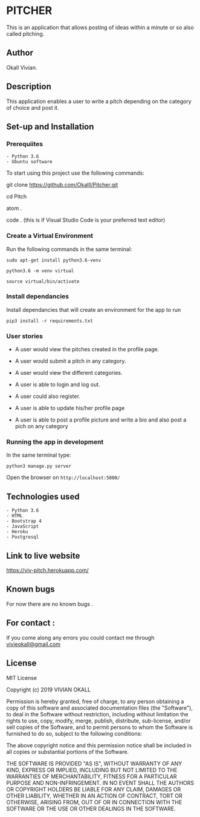 # PITCHER

This is an application that allows posting of ideas within a minute or so also called pitching.

## Author

Okall Vivian.

## Description
This application enables a user to  write a pitch depending on the category of choice and post it.

## Set-up and Installation

### Prerequiites

    - Python 3.6
    - Ubuntu software


To start using this project use the following commands:

git clone https://github.com/Okalll/Pitcher.git

cd Pitch

atom .

code . (this is if Visual Studio Code is your preferred text editor)


### Create a Virtual Environment

Run the following commands in the same terminal:

```sudo apt-get install python3.6-venv```

```python3.6 -m venv virtual```

```source virtual/bin/activate```

### Install dependancies

Install dependancies that will create an environment for the app to run


```pip3 install -r requirements.txt```

### User stories
* A user would view the pitches created in the profile page.

* A user would submit a pitch in any category.

* A user would  view the different categories.

* A user is able to login and log out.

* A user could also register.

* A user is able to update his/her profile page 

* A user is able to post a profile picture and write a bio  and also post a pich on any category

### Running the app in development

In the same terminal type:

`python3 manage.py server`

Open the browser on `http://localhost:5000/`

## Technologies used

    - Python 3.6
    - HTML
    - Bootstrap 4
    - JavaScript
    - Heroku
    - Postgresql

## Link to live website
https://viv-pitch.herokuapp.com/

## Known bugs

For now there are no known bugs .

## For contact :

If you come along any errors you could contact me through vivieokall@gmail.com

## License
MIT License

Copyright (c) 2019 VIVIAN OKALL

Permission is hereby granted, free of charge, to any person obtaining a copy of this software and associated documentation files (the "Software"), to deal in the Software without restriction, including without limitation the rights to use, copy, modify, merge, publish, distribute, sub-license, and/or sell copies of the Software, and to permit persons to whom the Software is furnished to do so, subject to the following conditions:

The above copyright notice and this permission notice shall be included in all copies or substantial portions of the Software.

THE SOFTWARE IS PROVIDED "AS IS", WITHOUT WARRANTY OF ANY KIND, EXPRESS OR IMPLIED, INCLUDING BUT NOT LIMITED TO THE WARRANTIES OF MERCHANTABILITY, FITNESS FOR A PARTICULAR PURPOSE AND NON-INFRINGEMENT. IN NO EVENT SHALL THE AUTHORS OR COPYRIGHT HOLDERS BE LIABLE FOR ANY CLAIM, DAMAGES OR OTHER LIABILITY, WHETHER IN AN ACTION OF CONTRACT, TORT OR OTHERWISE, ARISING FROM, OUT OF OR IN CONNECTION WITH THE SOFTWARE OR THE USE OR OTHER DEALINGS IN THE SOFTWARE.




